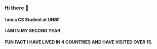 ### Hi there 👋
#### I am a CS Student at UNBF
#### I AM IN MY SECOND YEAR
#### FUN FACT I HAVE LIVED IN 4 COUNTRIES AND HAVE VISITED OVER 15.
<!--
**motusaru/motusaru** is a ✨ _special_ ✨ repository because its `README.md` (this file) appears on your GitHub profile.

Here are some ideas to get you started:

- 🔭 I’m currently working on ...
- 🌱 I’m currently learning ...
- 👯 I’m looking to collaborate on ...
- 🤔 I’m looking for help with ...
- 💬 Ask me about ...
- 📫 How to reach me: ...
- 😄 Pronouns: ...
- ⚡ Fun fact: ...
-->

